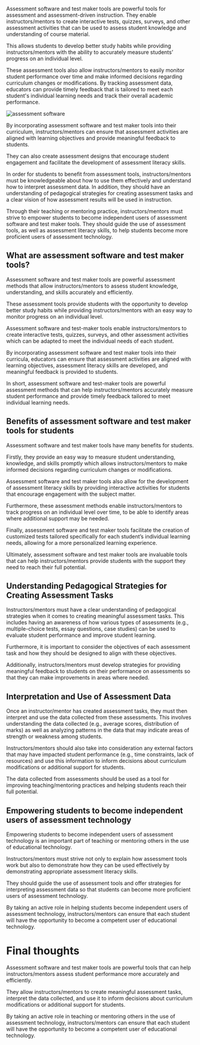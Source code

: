 ﻿Assessment software and test maker tools are powerful tools for assessment and assessment-driven instruction. They enable instructors/mentors to create interactive tests, quizzes, surveys, and other assessment activities that can be used to assess student knowledge and understanding of course material.

This allows students to develop better study habits while providing instructors/mentors with the ability to accurately measure students’ progress on an individual level.

These assessment tools also allow instructors/mentors to easily monitor student performance over time and make informed decisions regarding curriculum changes or modifications. By tracking assessment data, educators can provide timely feedback that is tailored to meet each student's individual learning needs and track their overall academic performance.

![assessment software](/images/blog/11/6.webp)

By incorporating assessment software and test maker tools into their curriculum, instructors/mentors can ensure that assessment activities are aligned with learning objectives and provide meaningful feedback to students.

They can also create assessment designs that encourage student engagement and facilitate the development of assessment literacy skills.

In order for students to benefit from assessment tools, instructors/mentors must be knowledgeable about how to use them effectively and understand how to interpret assessment data. In addition, they should have an understanding of pedagogical strategies for creating assessment tasks and a clear vision of how assessment results will be used in instruction.

Through their teaching or mentoring practice, instructors/mentors must strive to empower students to become independent users of assessment software and test maker tools. They should guide the use of assessment tools, as well as assessment literacy skills, to help students become more proficient users of assessment technology.

## **What are assessment software and test maker tools?**

Assessment software and test maker tools are powerful assessment methods that allow instructors/mentors to assess student knowledge, understanding, and skills accurately and efficiently.

These assessment tools provide students with the opportunity to develop better study habits while providing instructors/mentors with an easy way to monitor progress on an individual level.

Assessment software and test-maker tools enable instructors/mentors to create interactive tests, quizzes, surveys, and other assessment activities which can be adapted to meet the individual needs of each student.

By incorporating assessment software and test maker tools into their curricula, educators can ensure that assessment activities are aligned with learning objectives, assessment literacy skills are developed, and meaningful feedback is provided to students.

In short, assessment software and test-maker tools are powerful assessment methods that can help instructors/mentors accurately measure student performance and provide timely feedback tailored to meet individual learning needs.

## **Benefits of assessment software and test maker tools for students**

Assessment software and test maker tools have many benefits for students.

Firstly, they provide an easy way to measure student understanding, knowledge, and skills promptly which allows instructors/mentors to make informed decisions regarding curriculum changes or modifications.

Assessment software and test maker tools also allow for the development of assessment literacy skills by providing interactive activities for students that encourage engagement with the subject matter.

Furthermore, these assessment methods enable instructors/mentors to track progress on an individual level over time, to be able to identify areas where additional support may be needed.

Finally, assessment software and test maker tools facilitate the creation of customized tests tailored specifically for each student’s individual learning needs, allowing for a more personalized learning experience.

Ultimately, assessment software and test maker tools are invaluable tools that can help instructors/mentors provide students with the support they need to reach their full potential.

## **Understanding Pedagogical Strategies for Creating Assessment Tasks**

Instructors/mentors must have a clear understanding of pedagogical strategies when it comes to creating meaningful assessment tasks. This includes having an awareness of how various types of assessments (e.g., multiple-choice tests, essay questions, case studies) can be used to evaluate student performance and improve student learning.

Furthermore, it is important to consider the objectives of each assessment task and how they should be designed to align with these objectives.

Additionally, instructors/mentors must develop strategies for providing meaningful feedback to students on their performance on assessments so that they can make improvements in areas where needed.

## **Interpretation and Use of Assessment Data**

Once an instructor/mentor has created assessment tasks, they must then interpret and use the data collected from these assessments. This involves understanding the data collected (e.g., average scores, distribution of marks) as well as analyzing patterns in the data that may indicate areas of strength or weakness among students.

Instructors/mentors should also take into consideration any external factors that may have impacted student performance (e.g., time constraints, lack of resources) and use this information to inform decisions about curriculum modifications or additional support for students.

The data collected from assessments should be used as a tool for improving teaching/mentoring practices and helping students reach their full potential.

## **Empowering students to become independent users of assessment technology**

Empowering students to become independent users of assessment technology is an important part of teaching or mentoring others in the use of educational technology.

Instructors/mentors must strive not only to explain how assessment tools work but also to demonstrate how they can be used effectively by demonstrating appropriate assessment literacy skills.

They should guide the use of assessment tools and offer strategies for interpreting assessment data so that students can become more proficient users of assessment technology.

By taking an active role in helping students become independent users of assessment technology, instructors/mentors can ensure that each student will have the opportunity to become a competent user of educational technology.

# **Final thoughts**

Assessment software and test maker tools are powerful tools that can help instructors/mentors assess student performance more accurately and efficiently.

They allow instructors/mentors to create meaningful assessment tasks, interpret the data collected, and use it to inform decisions about curriculum modifications or additional support for students.

By taking an active role in teaching or mentoring others in the use of assessment technology, instructors/mentors can ensure that each student will have the opportunity to become a competent user of educational technology.
